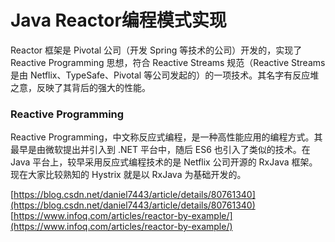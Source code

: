 # Java Reactor编程模式实现

Reactor 框架是 Pivotal 公司（开发 Spring 等技术的公司）开发的，实现了 Reactive Programming 思想，符合 Reactive Streams 规范（Reactive Streams 是由 Netflix、TypeSafe、Pivotal 等公司发起的）的一项技术。其名字有反应堆之意，反映了其背后的强大的性能。

###	Reactive Programming
Reactive Programming，中文称反应式编程，是一种高性能应用的编程方式。其最早是由微软提出并引入到 .NET 平台中，随后 ES6 也引入了类似的技术。在 Java 平台上，较早采用反应式编程技术的是 Netflix 公司开源的 RxJava 框架。现在大家比较熟知的 Hystrix 就是以 RxJava 为基础开发的。

[https://blog.csdn.net/daniel7443/article/details/80761340](https://blog.csdn.net/daniel7443/article/details/80761340)
[https://www.infoq.com/articles/reactor-by-example/](https://www.infoq.com/articles/reactor-by-example/)